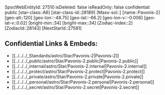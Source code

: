 ﻿---
location: [-66.2,48.75,120]
type: Star
tags:
- astro/Star

---
SpocWebEntityId: 27510
isDeleted: false
isReadOnly: false
confidential: public
[star-class::A6]
[star-class-id::28189]
[Mass-sol::]
[name::Pavonis-2]
[geo-alt::120]
[geo-lon::-48.75]
[geo-lat::-66.2]
[geo-lon-v::-0.006]
[geo-lat-v::0.02]
[bright-min::34]
[bright-max::34]
[Zodiac-index::2]
[ZodiacId::28143]
[NextStarId::27581]



## Confidential Links & Embeds: 
- [[../../../_Standards/astro/Star/Pavonis-2|Pavonis-2]] 
- [[../../../_public/astro/Star/Pavonis-2.public|Pavonis-2.public]] 
- [[../../../_internal/astro/Star/Pavonis-2.internal|Pavonis-2.internal]] 
- [[../../../_protect/astro/Star/Pavonis-2.protect|Pavonis-2.protect]] 
- [[../../../_private/astro/Star/Pavonis-2.private|Pavonis-2.private]] 
- [[../../../_personal/astro/Star/Pavonis-2.personal|Pavonis-2.personal]] 
- [[../../../_secret/astro/Star/Pavonis-2.secret|Pavonis-2.secret]] 
